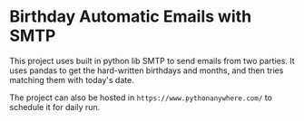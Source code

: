 # Birthday Automatic Emails with SMTP

This project uses built in python lib SMTP to send emails from two parties. It 
uses pandas to get the hard-written birthdays and months, and then tries matching
them with today's date.

The project can also be hosted in `https://www.pythonanywhere.com/` to schedule it for daily run.
